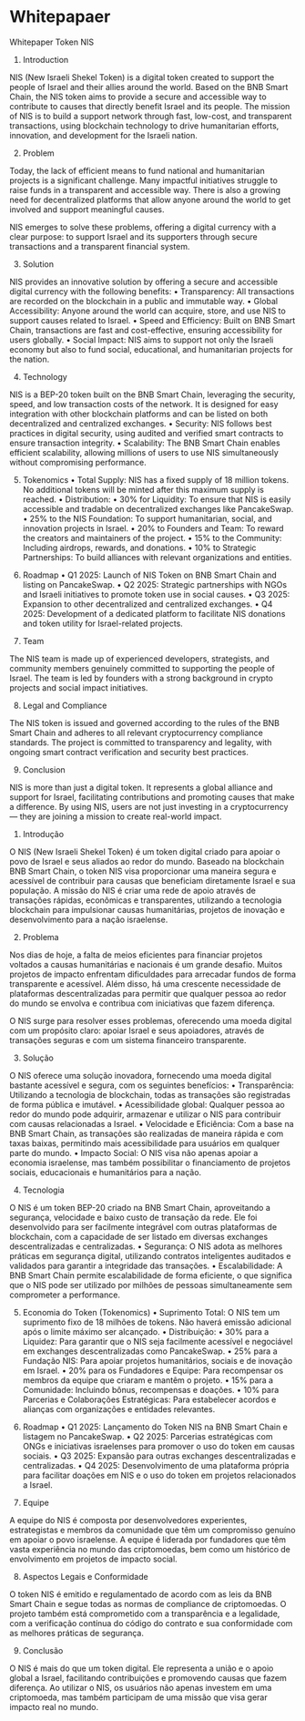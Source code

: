 # Whitepapaer
Whitepaper Token NIS

1. Introduction

NIS (New Israeli Shekel Token) is a digital token created to support the people of Israel and their allies around the world. Based on the BNB Smart Chain, the NIS token aims to provide a secure and accessible way to contribute to causes that directly benefit Israel and its people. The mission of NIS is to build a support network through fast, low-cost, and transparent transactions, using blockchain technology to drive humanitarian efforts, innovation, and development for the Israeli nation.

2. Problem

Today, the lack of efficient means to fund national and humanitarian projects is a significant challenge. Many impactful initiatives struggle to raise funds in a transparent and accessible way. There is also a growing need for decentralized platforms that allow anyone around the world to get involved and support meaningful causes.

NIS emerges to solve these problems, offering a digital currency with a clear purpose: to support Israel and its supporters through secure transactions and a transparent financial system.

3. Solution

NIS provides an innovative solution by offering a secure and accessible digital currency with the following benefits:
	•	Transparency: All transactions are recorded on the blockchain in a public and immutable way.
	•	Global Accessibility: Anyone around the world can acquire, store, and use NIS to support causes related to Israel.
	•	Speed and Efficiency: Built on BNB Smart Chain, transactions are fast and cost-effective, ensuring accessibility for users globally.
	•	Social Impact: NIS aims to support not only the Israeli economy but also to fund social, educational, and humanitarian projects for the nation.

4. Technology

NIS is a BEP-20 token built on the BNB Smart Chain, leveraging the security, speed, and low transaction costs of the network. It is designed for easy integration with other blockchain platforms and can be listed on both decentralized and centralized exchanges.
	•	Security: NIS follows best practices in digital security, using audited and verified smart contracts to ensure transaction integrity.
	•	Scalability: The BNB Smart Chain enables efficient scalability, allowing millions of users to use NIS simultaneously without compromising performance.

5. Tokenomics
	•	Total Supply: NIS has a fixed supply of 18 million tokens. No additional tokens will be minted after this maximum supply is reached.
	•	Distribution:
	•	30% for Liquidity: To ensure that NIS is easily accessible and tradable on decentralized exchanges like PancakeSwap.
	•	25% to the NIS Foundation: To support humanitarian, social, and innovation projects in Israel.
	•	20% to Founders and Team: To reward the creators and maintainers of the project.
	•	15% to the Community: Including airdrops, rewards, and donations.
	•	10% to Strategic Partnerships: To build alliances with relevant organizations and entities.

6. Roadmap
	•	Q1 2025: Launch of NIS Token on BNB Smart Chain and listing on PancakeSwap.
	•	Q2 2025: Strategic partnerships with NGOs and Israeli initiatives to promote token use in social causes.
	•	Q3 2025: Expansion to other decentralized and centralized exchanges.
	•	Q4 2025: Development of a dedicated platform to facilitate NIS donations and token utility for Israel-related projects.

7. Team

The NIS team is made up of experienced developers, strategists, and community members genuinely committed to supporting the people of Israel. The team is led by founders with a strong background in crypto projects and social impact initiatives.

8. Legal and Compliance

The NIS token is issued and governed according to the rules of the BNB Smart Chain and adheres to all relevant cryptocurrency compliance standards. The project is committed to transparency and legality, with ongoing smart contract verification and security best practices.

9. Conclusion

NIS is more than just a digital token. It represents a global alliance and support for Israel, facilitating contributions and promoting causes that make a difference. By using NIS, users are not just investing in a cryptocurrency — they are joining a mission to create real-world impact.
1. Introdução

O NIS (New Israeli Shekel Token) é um token digital criado para apoiar o povo de Israel e seus aliados ao redor do mundo. Baseado na blockchain BNB Smart Chain, o token NIS visa proporcionar uma maneira segura e acessível de contribuir para causas que beneficiam diretamente Israel e sua população. A missão do NIS é criar uma rede de apoio através de transações rápidas, econômicas e transparentes, utilizando a tecnologia blockchain para impulsionar causas humanitárias, projetos de inovação e desenvolvimento para a nação israelense.

2. Problema

Nos dias de hoje, a falta de meios eficientes para financiar projetos voltados a causas humanitárias e nacionais é um grande desafio. Muitos projetos de impacto enfrentam dificuldades para arrecadar fundos de forma transparente e acessível. Além disso, há uma crescente necessidade de plataformas descentralizadas para permitir que qualquer pessoa ao redor do mundo se envolva e contribua com iniciativas que fazem diferença.

O NIS surge para resolver esses problemas, oferecendo uma moeda digital com um propósito claro: apoiar Israel e seus apoiadores, através de transações seguras e com um sistema financeiro transparente.

3. Solução

O NIS oferece uma solução inovadora, fornecendo uma moeda digital bastante acessível e segura, com os seguintes benefícios:
	•	Transparência: Utilizando a tecnologia de blockchain, todas as transações são registradas de forma pública e imutável.
	•	Acessibilidade global: Qualquer pessoa ao redor do mundo pode adquirir, armazenar e utilizar o NIS para contribuir com causas relacionadas a Israel.
	•	Velocidade e Eficiência: Com a base na BNB Smart Chain, as transações são realizadas de maneira rápida e com taxas baixas, permitindo mais acessibilidade para usuários em qualquer parte do mundo.
	•	Impacto Social: O NIS visa não apenas apoiar a economia israelense, mas também possibilitar o financiamento de projetos sociais, educacionais e humanitários para a nação.

4. Tecnologia

O NIS é um token BEP-20 criado na BNB Smart Chain, aproveitando a segurança, velocidade e baixo custo de transação da rede. Ele foi desenvolvido para ser facilmente integrável com outras plataformas de blockchain, com a capacidade de ser listado em diversas exchanges descentralizadas e centralizadas.
	•	Segurança: O NIS adota as melhores práticas em segurança digital, utilizando contratos inteligentes auditados e validados para garantir a integridade das transações.
	•	Escalabilidade: A BNB Smart Chain permite escalabilidade de forma eficiente, o que significa que o NIS pode ser utilizado por milhões de pessoas simultaneamente sem comprometer a performance.

5. Economia do Token (Tokenomics)
	•	Suprimento Total: O NIS tem um suprimento fixo de 18 milhões de tokens. Não haverá emissão adicional após o limite máximo ser alcançado.
	•	Distribuição:
	•	30% para a Liquidez: Para garantir que o NIS seja facilmente acessível e negociável em exchanges descentralizadas como PancakeSwap.
	•	25% para a Fundação NIS: Para apoiar projetos humanitários, sociais e de inovação em Israel.
	•	20% para os Fundadores e Equipe: Para recompensar os membros da equipe que criaram e mantêm o projeto.
	•	15% para a Comunidade: Incluindo bônus, recompensas e doações.
	•	10% para Parcerias e Colaborações Estratégicas: Para estabelecer acordos e alianças com organizações e entidades relevantes.

6. Roadmap
	•	Q1 2025: Lançamento do Token NIS na BNB Smart Chain e listagem no PancakeSwap.
	•	Q2 2025: Parcerias estratégicas com ONGs e iniciativas israelenses para promover o uso do token em causas sociais.
	•	Q3 2025: Expansão para outras exchanges descentralizadas e centralizadas.
	•	Q4 2025: Desenvolvimento de uma plataforma própria para facilitar doações em NIS e o uso do token em projetos relacionados a Israel.

7. Equipe

A equipe do NIS é composta por desenvolvedores experientes, estrategistas e membros da comunidade que têm um compromisso genuíno em apoiar o povo israelense. A equipe é liderada por fundadores que têm vasta experiência no mundo das criptomoedas, bem como um histórico de envolvimento em projetos de impacto social.

8. Aspectos Legais e Conformidade

O token NIS é emitido e regulamentado de acordo com as leis da BNB Smart Chain e segue todas as normas de compliance de criptomoedas. O projeto também está comprometido com a transparência e a legalidade, com a verificação contínua do código do contrato e sua conformidade com as melhores práticas de segurança.

9. Conclusão

O NIS é mais do que um token digital. Ele representa a união e o apoio global a Israel, facilitando contribuições e promovendo causas que fazem diferença. Ao utilizar o NIS, os usuários não apenas investem em uma criptomoeda, mas também participam de uma missão que visa gerar impacto real no mundo.
